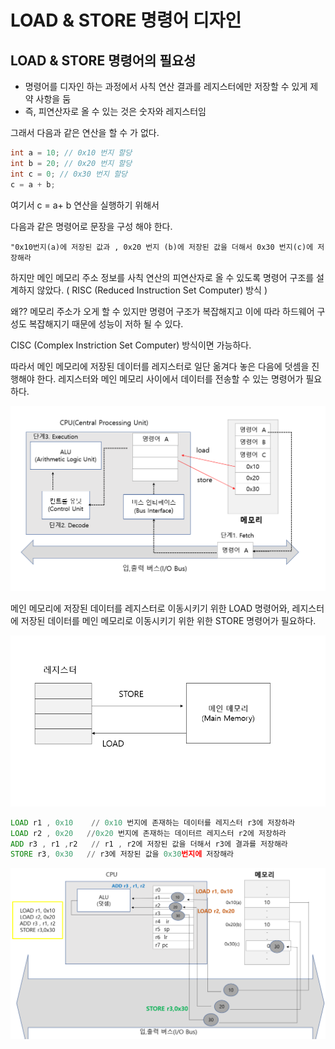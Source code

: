 # LOAD & STORE 명령어 디자인

## LOAD & STORE 명령어의 필요성

- 명령어를 디자인 하는 과정에서 사칙 연산 결과를 레지스터에만 저장할 수 있게 제약 사항을 둠
- 즉, 피연산자로 올 수 있는 것은 숫자와 레지스터임

그래서 다음과 같은 연산을 할 수 가 없다.
```c
int a = 10; // 0x10 번지 할당
int b = 20; // 0x20 번지 할당
int c = 0; // 0x30 번지 할당
c = a + b;
```

여기서 c = a+ b 연산을 실행하기 위해서

다음과 같은 명령어로 문장을 구성 해야 한다.

`"0x10번지(a)에 저장된 값과 , 0x20 번지 (b)에 저장된 값을 더해서 0x30 번지(c)에 저장해라`

하지만 메인 메모리 주소 정보를 사칙 연산의 피연산자로 올 수 있도록 명령어 구조를 설계하지 않았다.
( RISC (Reduced Instruction Set Computer) 방식 )

왜?? 메모리 주소가 오게 할 수 있지만 명령어 구조가 복잡해지고 이에 따라 하드웨어 구성도 복잡해지기 때문에
성능이 저하 될 수 있다. 

CISC (Complex Instriction Set Computer) 방식이면 가능하다.

따라서 메인 메모리에 저장된 데이터를 레지스터로 일단 옮겨다 놓은 다음에
덧셈을 진행해야 한다. 레지스터와 메인 메모리 사이에서 데이터를 전송할 수 있는 명령어가 필요하다.



![img.png](img.png)

메인 메모리에 저장된 데이터를 레지스터로 이동시키기 위한 LOAD 명령어와,
레지스터에 저장된 데이터를 메인 메모리로 이동시키기 위한 위한 STORE 명령어가 필요하다.

![img_1.png](img_1.png)


```asm
LOAD r1 , 0x10    // 0x10 번지에 존재하는 데이터를 레지스터 r3에 저장하라
LOAD r2 , 0x20   //0x20 번지에 존재하는 데이터르 레지스터 r2에 저장하라
ADD r3 , r1 ,r2   // r1 , r2에 저장된 값을 더해서 r3에 결과를 저장해라
STORE r3, 0x30   // r3에 저장된 값을 0x30번지에 저장해라
```

![img_2.png](img_2.png)